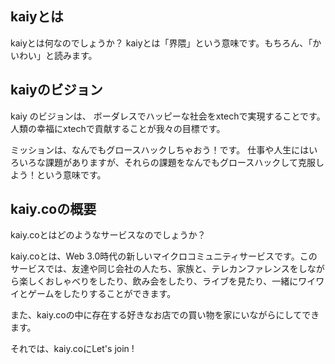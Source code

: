 ## kaiyとは
kaiyとは何なのでしょうか？
kaiyとは「界隈」という意味です。もちろん、「かいわい」と読みます。

## kaiyのビジョン
kaiy のビジョンは、
ボーダレスでハッピーな社会をxtechで実現することです。
人類の幸福にxtechで貢献することが我々の目標です。

ミッションは、なんでもグロースハックしちゃおう！です。
仕事や人生にはいろいろな課題がありますが、それらの課題をなんでもグロースハックして克服しよう！という意味です。

## kaiy.coの概要
kaiy.coとはどのようなサービスなのでしょうか？

kaiy.coとは、Web 3.0時代の新しいマイクロコミュニティサービスです。このサービスでは、友達や同じ会社の人たち、家族と、テレカンファレンスをしながら楽しくおしゃべりをしたり、飲み会をしたり、ライブを見たり、一緒にワイワイとゲームをしたりすることができます。

また、kaiy.coの中に存在する好きなお店での買い物を家にいながらにしてできます。

それでは、kaiy.coにLet's join !